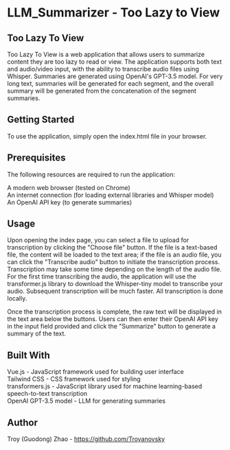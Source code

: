 # LLM_Summarizer - Too Lazy to View

## Too Lazy To View
Too Lazy To View is a web application that allows users to summarize content they are too lazy to read or view. The application supports both text and audio/video input, with the ability to transcribe audio files using Whisper. Summaries are generated using OpenAI's GPT-3.5 model. For very long text, summaries will be generated for each segment, and the overall summary will be generated from the concatenation of the segment summaries.

## Getting Started
To use the application, simply open the index.html file in your browser.

## Prerequisites
The following resources are required to run the application:

A modern web browser (tested on Chrome)  
An internet connection (for loading external libraries and Whisper model)  
An OpenAI API key (to generate summaries)  

## Usage
Upon opening the index page, you can select a file to upload for transcription by clicking the "Choose file" button. If the file is a text-based file, the content will be loaded to the text area; if the file is an audio file, you can click the "Transcribe audio" button to initiate the transcription process. Transcription may take some time depending on the length of the audio file. For the first time transcribing the audio, the application will use the transformer.js library to download the Whisper-tiny model to transcribe your audio. Subsequent transcription will be much faster. All transcription is done locally.

Once the transcription process is complete, the raw text will be displayed in the text area below the buttons. Users can then enter their OpenAI API key in the input field provided and click the "Summarize" button to generate a summary of the text.

## Built With
Vue.js - JavaScript framework used for building user interface  
Tailwind CSS - CSS framework used for styling  
transformers.js - JavaScript library used for machine learning-based speech-to-text transcription  
OpenAI GPT-3.5 model - LLM for generating summaries  

## Author
Troy (Guodong) Zhao - https://github.com/Troyanovsky
